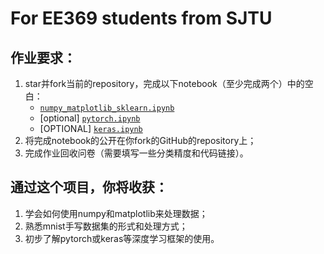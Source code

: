 # For EE369 students from SJTU

## 作业要求：
1. star并fork当前的repository，完成以下notebook（至少完成两个）中的空白：
    * [`numpy_matplotlib_sklearn.ipynb`](numpy_matplotlib_sklearn.ipynb)
    * [optional] [`pytorch.ipynb`](pytorch.ipynb)
    * [OPTIONAL] [`keras.ipynb`](keras.ipynb)
2. 将完成notebook的公开在你fork的GitHub的repository上；
3. 完成作业回收问卷（需要填写一些分类精度和代码链接）。

## 通过这个项目，你将收获：
1. 学会如何使用numpy和matplotlib来处理数据；
2. 熟悉mnist手写数据集的形式和处理方式；
3. 初步了解pytorch或keras等深度学习框架的使用。

